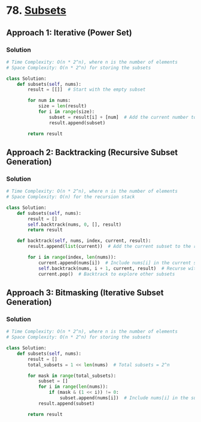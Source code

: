 # 78. [Subsets](https://leetcode.com/problems/subsets/)

## Approach 1: Iterative (Power Set)

### Solution
```python
# Time Complexity: O(n * 2^n), where n is the number of elements
# Space Complexity: O(n * 2^n) for storing the subsets

class Solution:
    def subsets(self, nums):
        result = [[]]  # Start with the empty subset

        for num in nums:
            size = len(result)
            for i in range(size):
                subset = result[i] + [num]  # Add the current number to each existing subset
                result.append(subset)

        return result
```

## Approach 2: Backtracking (Recursive Subset Generation)

### Solution
```python
# Time Complexity: O(n * 2^n), where n is the number of elements
# Space Complexity: O(n) for the recursion stack

class Solution:
    def subsets(self, nums):
        result = []
        self.backtrack(nums, 0, [], result)
        return result

    def backtrack(self, nums, index, current, result):
        result.append(list(current))  # Add the current subset to the result

        for i in range(index, len(nums)):
            current.append(nums[i])  # Include nums[i] in the current subset
            self.backtrack(nums, i + 1, current, result)  # Recurse with the next index
            current.pop()  # Backtrack to explore other subsets
```

## Approach 3: Bitmasking (Iterative Subset Generation)

### Solution
```python
# Time Complexity: O(n * 2^n), where n is the number of elements
# Space Complexity: O(n * 2^n) for storing the subsets

class Solution:
    def subsets(self, nums):
        result = []
        total_subsets = 1 << len(nums)  # Total subsets = 2^n

        for mask in range(total_subsets):
            subset = []
            for i in range(len(nums)):
                if (mask & (1 << i)) != 0:
                    subset.append(nums[i])  # Include nums[i] in the subset
            result.append(subset)

        return result
```

